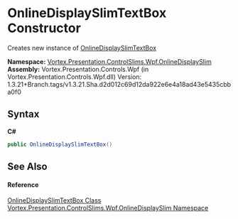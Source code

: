 # OnlineDisplaySlimTextBox Constructor 
 

Creates new instance of <a href="T_Vortex_Presentation_ControlSlims_Wpf_OnlineDisplaySlim_OnlineDisplaySlimTextBox.md">OnlineDisplaySlimTextBox</a>

**Namespace:**&nbsp;<a href="N_Vortex_Presentation_ControlSlims_Wpf_OnlineDisplaySlim.md">Vortex.Presentation.ControlSlims.Wpf.OnlineDisplaySlim</a><br />**Assembly:**&nbsp;Vortex.Presentation.Controls.Wpf (in Vortex.Presentation.Controls.Wpf.dll) Version: 1.3.21+Branch.tags/v1.3.21.Sha.d2d012c69d12da922e6e4a18ad43e5435cbba0f0

## Syntax

**C#**<br />
``` C#
public OnlineDisplaySlimTextBox()
```


## See Also


#### Reference
<a href="T_Vortex_Presentation_ControlSlims_Wpf_OnlineDisplaySlim_OnlineDisplaySlimTextBox.md">OnlineDisplaySlimTextBox Class</a><br /><a href="N_Vortex_Presentation_ControlSlims_Wpf_OnlineDisplaySlim.md">Vortex.Presentation.ControlSlims.Wpf.OnlineDisplaySlim Namespace</a><br />